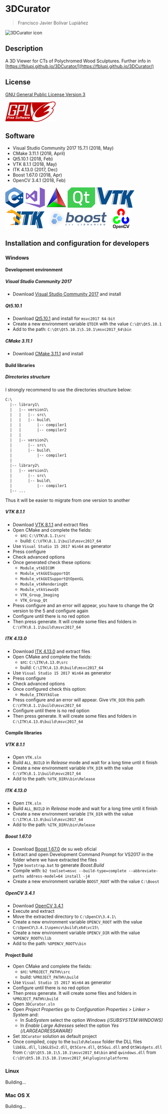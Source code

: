 # 3DCurator

> Francisco Javier Bolívar Lupiáñez

![3DCurator icon](https://fblupi.github.io/3DCurator/img/icon.png)

## Description

A 3D Viewer for CTs of Polychromed Wood Sculptures. Further info in [https://fblupi.github.io/3DCurator/](https://fblupi.github.io/3DCurator/)

## License

[GNU General Public License Version 3](LICENSE)

![GNU GPL v3](https://raw.githubusercontent.com/fblupi/3DCurator/assets/libs/64/gplv3.png)

## Software

* Visual Studio Community 2017 15.7.1 (2018, May)
* CMake 3.11.1 (2018, April)
* Qt5.10.1 (2018, Feb)
* VTK 8.1.1 (2018, May)
* ITK 4.13.0 (2017, Dec)
* Boost 1.67.0 (2018, Apr)
* OpenCV 3.4.1 (2018, Feb)

![C++](https://raw.githubusercontent.com/fblupi/3DCurator/assets/libs/64/c++.png)
![Visual Studio](https://raw.githubusercontent.com/fblupi/3DCurator/assets/libs/64/visual-studio.png)
![CMake](https://raw.githubusercontent.com/fblupi/3DCurator/assets/libs/64/cmake.png)
![Qt](https://raw.githubusercontent.com/fblupi/3DCurator/assets/libs/64/qt.png)
![VTK](https://raw.githubusercontent.com/fblupi/3DCurator/assets/libs/64/vtk.png)
![ITK](https://raw.githubusercontent.com/fblupi/3DCurator/assets/libs/64/itk.png)
![Boost](https://raw.githubusercontent.com/fblupi/3DCurator/assets/libs/64/boost.png)
![OpenCV](https://raw.githubusercontent.com/fblupi/3DCurator/assets/libs/64/opencv.png)

## Installation and configuration for developers

### Windows

#### Development environment

##### Visual Studio Community 2017

* Download [Visual Studio Community 2017](https://www.visualstudio.com/es-es/downloads/download-visual-studio-vs.aspx) and install

##### Qt5.10.1

* Download [Qt5.10.1](http://download.qt.io/official_releases/qt/5.10/5.10.1/qt-opensource-windows-x86-5.10.1.exe) and install for `msvc2017 64-bit`
* Create a new environment variable `QTDIR` with the value `C:\Qt\Qt5.10.1`
* Add to the path: `C:\Qt\Qt5.10.1\5.10.1\msvc2017_64\bin`

##### CMake 3.11.1

* Download [CMake 3.11.1](https://cmake.org/files/v3.11/cmake-3.11.1-win64-x64.msi) and install

#### Build libraries

##### Directories structure

I strongly recommend to use the directories structure below:

```
C:\
  |-- library1\
  |   |-- version1\
  |   |   |-- src\
  |   |   |-- build\
  |   |       |-- compiler1
  |   |       |-- compiler2
  |   |
  |   |-- version2\
  |       |-- src\
  |       |-- build\
  |           |-- compiler1
  |
  |-- library2\
  |   |-- version1\
  |       |-- src\
  |       |-- build\
  |           |-- compiler1
  |-- ...
```

Thus it will be easier to migrate from one version to another

##### VTK 8.1.1

* Download [VTK 8.1.1](http://www.vtk.org/files/release/8.1/VTK-8.1.1.zip) and extract files
* Open CMake and complete the fields:
  + src: `C:\VTK\8.1.1\src`
  + build: `C:\VTK\8.1.1\build\msvc2017_64`
* Use `Visual Studio 15 2017 Win64` as generator
* Press configure
* Check advanced options
* Once generated check these options:
  + `Module_vtkDICOM`
  + `Module_vtkGUISupportQt`
  + `Module_vtkGUISupportQtOpenGL`
  + `Module_vtkRenderingQt`
  + `Module_vtkViewsQt`
  + `VTK_Group_Imaging`
  + `VTK_Group_Qt`
* Press configure and an error will appear, you have to change the Qt version to the 5 and configure again
* Configure until there is no red option
* Then press generate. It will create some files and folders in `C:\VTK\8.1.1\build\msvc2017_64`

##### ITK 4.13.0

* Download [ITK 4.13.0](https://sourceforge.net/projects/itk/files/itk/4.13/InsightToolkit-4.13.0.zip/download) and extract files
* Open CMake and complete the fields:
  + src: `C:\ITK\4.13.0\src`
  + build: `C:\ITK\4.13.0\build\msvc2017_64`
* Use `Visual Studio 15 2017 Win64` as generator
* Press configure
* Check advanced options
* Once configured check this option:
  + `Module_ITKVtkGlue`
* Press configure and an error will appear. Give `VTK_DIR` this path `C:\VTK\8.1.1\build\msvc2017_64`
* Configure until there is no red option
* Then press generate. It will create some files and folders in `C:\ITK\4.13.0\build\msvc2017_64`

#### Compile libraries

##### VTK 8.1.1

* Open `VTK.sln`
* Build `ALL_BUILD` in *Release* mode and wait for a long time until it finish
* Create a new environment variable `VTK_DIR` with the value `C:\VTK\8.1.1\build\msvc2017_64`
* Add to the path: `%VTK_DIR%\bin\Release`

##### ITK 4.13.0

* Open `ITK.sln`
* Build `ALL_BUILD` in *Release* mode and wait for a long time until it finish
* Create a new environment variable `ITK_DIR` with the value `C:\ITK\4.13.0\build\msvc2017_64`
* Add to the path: `%ITK_DIR%\bin\Release`

##### Boost 1.67.0

* Download [Boost 1.67.0](http://sourceforge.net/projects/boost/files/boost/1.67.0/) de su web oficial
* Extract and open Development Command Prompt for VS2017 in the folder where we have extracted the files
* Type `bootstrap.bat` to generate *Boost.Build*
* Compile with: `b2 toolset=msvc --build-type=complete --abbreviate-paths address-model=64 install -j4`
* Create a new environment variable `BOOST_ROOT` with the value `C:\Boost`

##### OpenCV 3.4.1

* Download [OpenCV 3.4.1](https://sourceforge.net/projects/opencvlibrary/files/opencv-win/3.4.1/opencv-3.4.1-vc14_vc15.exe/download)
* Execute and extract
* Move the extracted directory to `C:\OpenCV\3.4.1\`
* Create a new environment variable `OPENCV_ROOT` with the value `C:\OpenCV\3.4.1\opencv\build\x64\vc15\`
* Create a new environment variable `OPENCV_DIR` with the value `%OPENCV_ROOT%\lib`
* Add to the path: `%OPENCV_ROOT%\bin`

#### Project Build

* Open CMake and complete the fields:
  + src: `%PROJECT_PATH%\src`
  + build: `%PROJECT_PATH%\build`
* Use `Visual Studio 15 2017 Win64` as generator
* Configure until there is no red option
* Then press generate. It will create some files and folders in `%PROJECT_PATH%\build`
* Open `3DCurator.sln`
* Open *Project Properties* go to *Configuration Properties > Linker > System* and:
  * In *SubSystem* select the option *Windows (/SUBSYSTEM:WINDOWS)*
  * In *Enable Large Adresses* select the option *Yes (/LARGEADRESSAWARE)*
* Set `3DCurator` solution as default project
* Once compiled, copy to the `build\Release` folder the DLL files `libEGL.dll`, `libGLESv2.dll`, `Qt5Core.dll`, `Qt5Gui.dll` and `Qt5Widgets.dll` from `C:\Qt\Qt5.10.1\5.10.1\msvc2017_64\bin` and `qwindows.dll` from `C:\Qt\Qt5.10.1\5.10.1\msvc2017_64\plugins\platforms`

### Linux

Building...

### Mac OS X

Building...